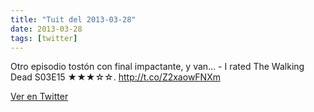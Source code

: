 ```yaml
---
title: "Tuit del 2013-03-28"
date: 2013-03-28
tags: [twitter]
---
```


Otro episodio tostón con final impactante, y van... - I rated The Walking Dead S03E15 ★★★☆☆. http://t.co/Z2xaowFNXm



[Ver en Twitter](https://twitter.com/i/web/status/317422463577382912)
